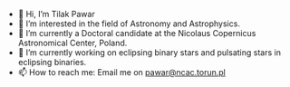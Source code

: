 - 👋 Hi, I’m Tilak Pawar
- 👀 I’m interested in the field of Astronomy and Astrophysics.
- 🌱 I’m currently a Doctoral candidate at the Nicolaus Copernicus Astronomical Center, Poland.
- 💫 I’m currently working on eclipsing binary stars and pulsating stars in eclipsing binaries.
- 📫 How to reach me: Email me on pawar@ncac.torun.pl

<!---
tilakpawar/tilakpawar is a ✨ special ✨ repository because its `README.md` (this file) appears on your GitHub profile.
You can click the Preview link to take a look at your changes.
--->
